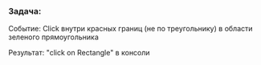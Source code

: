 ### Задача:

Событие: Click внутри красных границ (не по треугольнику) в области зеленого прямоугольника

Результат: "click on Rectangle" в консоли
